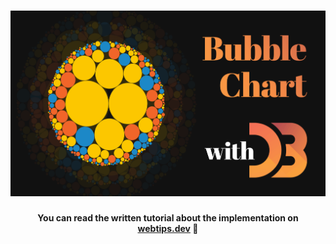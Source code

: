 <h1 align="center">
    <img src="d3.png" alt="Bubble chart created with D3.js" />
</h1>
<h4 align="center">You can read the written tutorial about the implementation on <strong><a href="https://www.webtips.dev/how-to-make-interactive-bubble-charts-in-d3-js">webtips.dev</a></strong> 💭</h4>

